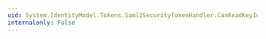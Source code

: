 ```yaml
---
uid: System.IdentityModel.Tokens.Saml2SecurityTokenHandler.CanReadKeyIdentifierClause(System.Xml.XmlReader)
internalonly: False
---
```


